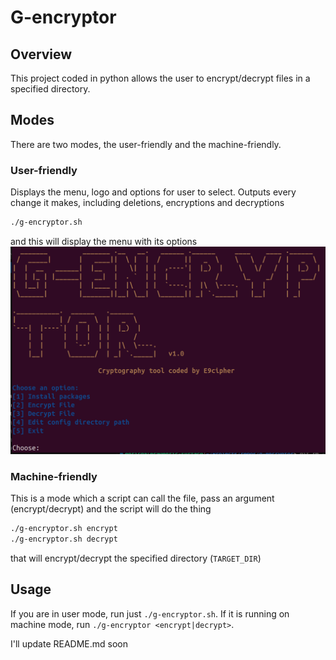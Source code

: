 # G-encryptor
## Overview
This project coded in python allows the user to encrypt/decrypt files in a specified directory.
## Modes
There are two modes, the user-friendly and the machine-friendly.
### User-friendly
Displays the menu, logo and options for user to select. Outputs every change it makes, including deletions, encryptions and decryptions
```bash
./g-encryptor.sh
```
and this will display the menu with its options
![Menu](images/screenshot-1.png)
### Machine-friendly
This is a mode which a script can call the file, pass an argument (encrypt/decrypt) and the script will do the thing
```bash
./g-encryptor.sh encrypt
./g-encryptor.sh decrypt
```
that will encrypt/decrypt the specified directory (`TARGET_DIR`)
## Usage
If you are in user mode, run just `./g-encryptor.sh`. If it is running on machine mode, run `./g-encryptor <encrypt|decrypt>`.

I'll update README.md soon
